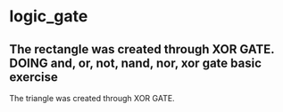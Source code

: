 # logic_gate
  The rectangle was created through XOR GATE.
  DOING and, or, not, nand, nor, xor gate basic exercise
-----
  The triangle was created through XOR GATE.
